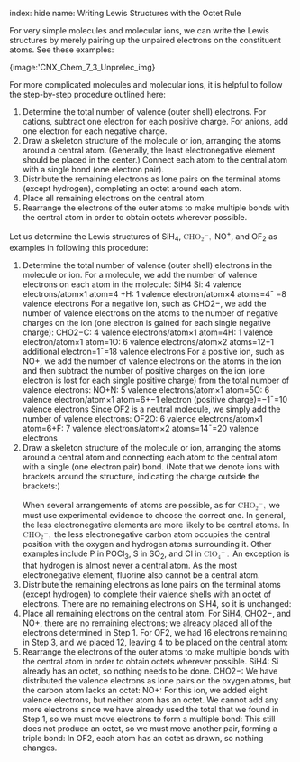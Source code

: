 index: hide
name: Writing Lewis Structures with the Octet Rule

For very simple molecules and molecular ions, we can write the Lewis structures by merely pairing up the unpaired electrons on the constituent atoms. See these examples:


{image:'CNX_Chem_7_3_Unprelec_img}
        

For more complicated molecules and molecular ions, it is helpful to follow the step-by-step procedure outlined here:

  1. Determine the total number of valence (outer shell) electrons. For cations, subtract one electron for each positive charge. For anions, add one electron for each negative charge.
  2. Draw a skeleton structure of the molecule or ion, arranging the atoms around a central atom. (Generally, the least electronegative element should be placed in the center.) Connect each atom to the central atom with a single bond (one electron pair).
  3. Distribute the remaining electrons as lone pairs on the terminal atoms (except hydrogen), completing an octet around each atom.
  4. Place all remaining electrons on the central atom.
  5. Rearrange the electrons of the outer atoms to make multiple bonds with the central atom in order to obtain octets wherever possible.

Let us determine the Lewis structures of SiH<sub>4</sub>, <math xmlns:q="http://cnx.rice.edu/qml/1.0" xmlns:m="http://www.w3.org/1998/Math/MathML" xmlns:bib="http://bibtexml.sf.net/" xmlns:md="http://cnx.rice.edu/mdml" xmlns="http://cnx.rice.edu/cnxml"><mrow><msub><mtext>CHO</mtext><mn>2</mn></msub><msup><mrow/><mtext>−</mtext></msup><mo>,</mo></mrow></math> NO<sup>+</sup>, and OF<sub>2</sub> as examples in following this procedure:

  1. Determine the total number of valence (outer shell) electrons in the molecule or ion.  For a molecule, we add the number of valence electrons on each atom in the molecule:  SiH4 Si: 4 valence electrons/atom×1 atom=4 +H: 1 valence electron/atom×4 atoms=4¯  =8 valence electrons For a negative ion, such as CHO2−, we add the number of valence electrons on the atoms to the number of negative charges on the ion (one electron is gained for each single negative charge): CHO2−C: 4 valence electrons/atom×1 atom=4H: 1 valence electron/atom×1 atom=1O: 6 valence electrons/atom×2 atoms=12+1 additional electron=1¯=18 valence electrons For a positive ion, such as NO+, we add the number of valence electrons on the atoms in the ion and then subtract the number of positive charges on the ion (one electron is lost for each single positive charge) from the total number of valence electrons: NO+N: 5 valence electrons/atom×1 atom=5O: 6 valence electron/atom×1 atom=6+−1 electron (positive charge)=−1¯=10 valence electrons Since OF2 is a neutral molecule, we simply add the number of valence electrons: OF2O: 6 valence electrons/atom×1 atom=6+F: 7 valence electrons/atom×2 atoms=14¯=20 valence electrons 
  2. Draw a skeleton structure of the molecule or ion, arranging the atoms around a central atom and connecting each atom to the central atom with a single (one electron pair) bond. (Note that we denote ions with brackets around the structure, indicating the charge outside the brackets:)<br /> <br /> When several arrangements of atoms are possible, as for <math xmlns:q="http://cnx.rice.edu/qml/1.0" xmlns:m="http://www.w3.org/1998/Math/MathML" xmlns:bib="http://bibtexml.sf.net/" xmlns:md="http://cnx.rice.edu/mdml" xmlns="http://cnx.rice.edu/cnxml"><mrow><msub><mtext>CHO</mtext><mn>2</mn></msub><msup><mrow/><mtext>−</mtext></msup><mo>,</mo></mrow></math> we must use experimental evidence to choose the correct one. In general, the less electronegative elements are more likely to be central atoms. In <math xmlns:q="http://cnx.rice.edu/qml/1.0" xmlns:m="http://www.w3.org/1998/Math/MathML" xmlns:bib="http://bibtexml.sf.net/" xmlns:md="http://cnx.rice.edu/mdml" xmlns="http://cnx.rice.edu/cnxml"><mrow><msub><mtext>CHO</mtext><mn>2</mn></msub><msup><mrow/><mtext>−</mtext></msup><mo>,</mo></mrow></math> the less electronegative carbon atom occupies the central position with the oxygen and hydrogen atoms surrounding it. Other examples include P in POCl<sub>3</sub>, S in SO<sub>2</sub>, and Cl in <math xmlns:q="http://cnx.rice.edu/qml/1.0" xmlns:m="http://www.w3.org/1998/Math/MathML" xmlns:bib="http://bibtexml.sf.net/" xmlns:md="http://cnx.rice.edu/mdml" xmlns="http://cnx.rice.edu/cnxml"><mrow><msub><mrow><mtext>ClO</mtext></mrow><mn>4</mn></msub><msup><mrow/><mtext>−</mtext></msup><mo>.</mo></mrow></math> An exception is that hydrogen is almost never a central atom. As the most electronegative element, fluorine also cannot be a central atom.
  3. Distribute the remaining electrons as lone pairs on the terminal atoms (except hydrogen) to complete their valence shells with an octet of electrons.  There are no remaining electrons on SiH4, so it is unchanged:   
  4. Place all remaining electrons on the central atom.  For SiH4, CHO2−, and NO+, there are no remaining electrons; we already placed all of the electrons determined in Step 1. For OF2, we had 16 electrons remaining in Step 3, and we placed 12, leaving 4 to be placed on the central atom:   
  5. Rearrange the electrons of the outer atoms to make multiple bonds with the central atom in order to obtain octets wherever possible. SiH4: Si already has an octet, so nothing needs to be done. CHO2−: We have distributed the valence electrons as lone pairs on the oxygen atoms, but the carbon atom lacks an octet:    NO+: For this ion, we added eight valence electrons, but neither atom has an octet. We cannot add any more electrons since we have already used the total that we found in Step 1, so we must move electrons to form a multiple bond:    This still does not produce an octet, so we must move another pair, forming a triple bond:    In OF2, each atom has an octet as drawn, so nothing changes. 
